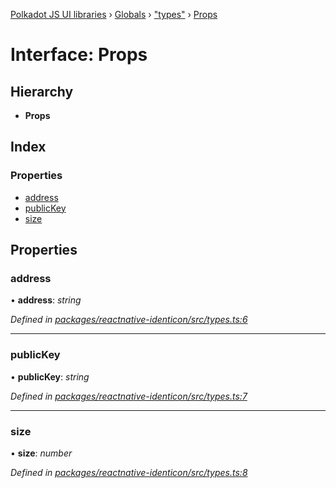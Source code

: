 [Polkadot JS UI libraries](../README.md) › [Globals](../globals.md) › ["types"](../modules/_types_.md) › [Props](_types_.props.md)

# Interface: Props

## Hierarchy

* **Props**

## Index

### Properties

* [address](_types_.props.md#address)
* [publicKey](_types_.props.md#publickey)
* [size](_types_.props.md#size)

## Properties

###  address

• **address**: *string*

*Defined in [packages/reactnative-identicon/src/types.ts:6](https://github.com/polkadot-js/ui/blob/7b6ff511/packages/reactnative-identicon/src/types.ts#L6)*

___

###  publicKey

• **publicKey**: *string*

*Defined in [packages/reactnative-identicon/src/types.ts:7](https://github.com/polkadot-js/ui/blob/7b6ff511/packages/reactnative-identicon/src/types.ts#L7)*

___

###  size

• **size**: *number*

*Defined in [packages/reactnative-identicon/src/types.ts:8](https://github.com/polkadot-js/ui/blob/7b6ff511/packages/reactnative-identicon/src/types.ts#L8)*
